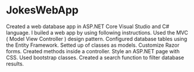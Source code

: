 # JokesWebApp
 Created a web database app in ASP.NET Core Visual Studio and C# language.
I builed a web app by using following instructions.
Used the MVC ( Model View Controller ) design pattern.
Configured database tables using the Entity Framework.
Setted up of classes as models. Customize Razor forms.
Created methods inside a controller.
Style an ASP.NET page with CSS.
Used bootstrap classes.
Created a search function to filter database results.

